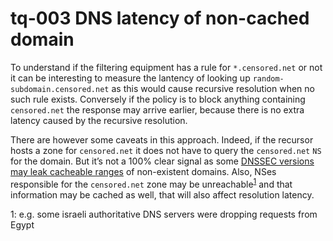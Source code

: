 # tq-003 DNS latency of non-cached domain

To understand if the filtering equipment has a rule for `*.censored.net` or not it 
can be interesting to measure the lantency of looking up `random-subdomain.censored.net` 
as this would cause recursive resolution when no such rule exists. Conversely if the 
policy is to block anything containing `censored.net` the response may arrive earlier, 
because there is no extra latency caused by the recursive resolution.

There are however some caveats in this approach. Indeed, if the recursor hosts a zone for
`censored.net` it does not have to query the `censored.net` `NS` for the domain. But
it’s not a 100% clear signal as some [DNSSEC versions may leak cacheable ranges](https://blog.cloudflare.com/dnssec-complexities-and-considerations/)
of non-existent domains. Also, NSes responsible for the `censored.net` zone may be
unreachable<sup>[1](#fn1)</sup> and that information may be cached as well, that will also affect
resolution latency.

<a name="fn1">1</a>: e.g. some israeli authoritative DNS servers were dropping requests from Egypt
